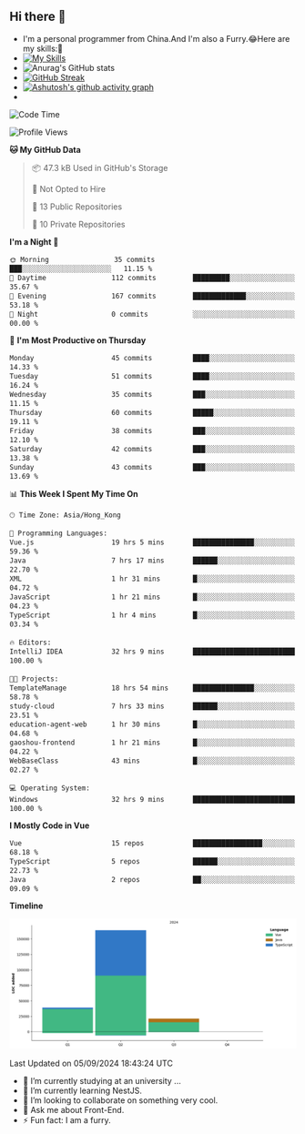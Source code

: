 ## Hi there 👋
- I'm a personal programmer from China.And I'm also a Furry.😂Here are my skills:🤔
- [![My Skills](https://skillicons.dev/icons?i=js,html,css,vue,typescript,java,golang)](https://skillicons.dev)
- ![Anurag's GitHub stats](https://github-readme-stats.vercel.app/api?username=FluffyChi-Xing&count_private=true&show_icons=true&theme=radical)
- [![GitHub Streak](https://streak-stats.demolab.com/?user=FluffyChi-Xing)](https://git.io/streak-stats)
- [![Ashutosh's github activity graph](https://github-readme-activity-graph.vercel.app/graph?username=FluffyChi-Xing&theme=github-compact)](https://github.com/ashutosh00710/github-readme-activity-graph)
- <!--START_SECTION:waka-->
![Code Time](http://img.shields.io/badge/Code%20Time-335%20hrs%2020%20mins-blue)

![Profile Views](http://img.shields.io/badge/Profile%20Views-0-blue)

**🐱 My GitHub Data** 

> 📦 47.3 kB Used in GitHub's Storage 
 > 
> 🚫 Not Opted to Hire
 > 
> 📜 13 Public Repositories 
 > 
> 🔑 10 Private Repositories 
 > 
**I'm a Night 🦉** 

```text
🌞 Morning                35 commits          ███░░░░░░░░░░░░░░░░░░░░░░   11.15 % 
🌆 Daytime                112 commits         █████████░░░░░░░░░░░░░░░░   35.67 % 
🌃 Evening                167 commits         █████████████░░░░░░░░░░░░   53.18 % 
🌙 Night                  0 commits           ░░░░░░░░░░░░░░░░░░░░░░░░░   00.00 % 
```
📅 **I'm Most Productive on Thursday** 

```text
Monday                   45 commits          ████░░░░░░░░░░░░░░░░░░░░░   14.33 % 
Tuesday                  51 commits          ████░░░░░░░░░░░░░░░░░░░░░   16.24 % 
Wednesday                35 commits          ███░░░░░░░░░░░░░░░░░░░░░░   11.15 % 
Thursday                 60 commits          █████░░░░░░░░░░░░░░░░░░░░   19.11 % 
Friday                   38 commits          ███░░░░░░░░░░░░░░░░░░░░░░   12.10 % 
Saturday                 42 commits          ███░░░░░░░░░░░░░░░░░░░░░░   13.38 % 
Sunday                   43 commits          ███░░░░░░░░░░░░░░░░░░░░░░   13.69 % 
```


📊 **This Week I Spent My Time On** 

```text
🕑︎ Time Zone: Asia/Hong_Kong

💬 Programming Languages: 
Vue.js                   19 hrs 5 mins       ███████████████░░░░░░░░░░   59.36 % 
Java                     7 hrs 17 mins       ██████░░░░░░░░░░░░░░░░░░░   22.70 % 
XML                      1 hr 31 mins        █░░░░░░░░░░░░░░░░░░░░░░░░   04.72 % 
JavaScript               1 hr 21 mins        █░░░░░░░░░░░░░░░░░░░░░░░░   04.23 % 
TypeScript               1 hr 4 mins         █░░░░░░░░░░░░░░░░░░░░░░░░   03.34 % 

🔥 Editors: 
IntelliJ IDEA            32 hrs 9 mins       █████████████████████████   100.00 % 

🐱‍💻 Projects: 
TemplateManage           18 hrs 54 mins      ███████████████░░░░░░░░░░   58.78 % 
study-cloud              7 hrs 33 mins       ██████░░░░░░░░░░░░░░░░░░░   23.51 % 
education-agent-web      1 hr 30 mins        █░░░░░░░░░░░░░░░░░░░░░░░░   04.68 % 
gaoshou-frontend         1 hr 21 mins        █░░░░░░░░░░░░░░░░░░░░░░░░   04.22 % 
WebBaseClass             43 mins             █░░░░░░░░░░░░░░░░░░░░░░░░   02.27 % 

💻 Operating System: 
Windows                  32 hrs 9 mins       █████████████████████████   100.00 % 
```

**I Mostly Code in Vue** 

```text
Vue                      15 repos            █████████████████░░░░░░░░   68.18 % 
TypeScript               5 repos             ██████░░░░░░░░░░░░░░░░░░░   22.73 % 
Java                     2 repos             ██░░░░░░░░░░░░░░░░░░░░░░░   09.09 % 
```



**Timeline**

![Lines of Code chart](https://raw.githubusercontent.com/FluffyChi-Xing/FluffyChi-Xing/main/assets/bar_graph.png)


 Last Updated on 05/09/2024 18:43:24 UTC
<!--END_SECTION:waka-->
- 🔭 I’m currently studying at an university ...
- 🌱 I’m currently learning NestJS.
- 👯 I’m looking to collaborate on something very cool.
- 💬 Ask me about Front-End.
- ⚡ Fun fact: I am a furry.
